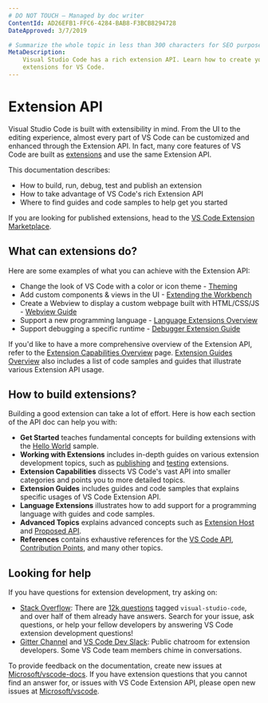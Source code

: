 ```yaml
---
# DO NOT TOUCH — Managed by doc writer
ContentId: AD26EFB1-FFC6-4284-BAB8-F3BCB8294728
DateApproved: 3/7/2019

# Summarize the whole topic in less than 300 characters for SEO purpose
MetaDescription:
    Visual Studio Code has a rich extension API. Learn how to create your own
    extensions for VS Code.
---
```


# Extension API

Visual Studio Code is built with extensibility in mind. From the UI to the
editing experience, almost every part of VS Code can be customized and enhanced
through the Extension API. In fact, many core features of VS Code are built as
[extensions](HTTPS://github.com/Microsoft/vscode/tree/master/extensions) and use
the same Extension API.

This documentation describes:

-   How to build, run, debug, test and publish an extension
-   How to take advantage of VS Code's rich Extension API
-   Where to find guides and code samples to help get you started

If you are looking for published extensions, head to the
[VS Code Extension Marketplace](HTTPS://marketplace.visualstudio.com/vscode).

## What can extensions do?

Here are some examples of what you can achieve with the Extension API:

-   Change the look of VS Code with a color or icon theme -
    [Theming](/api/extension-capabilities/theming)
-   Add custom components & views in the UI -
    [Extending the Workbench](/api/extension-capabilities/extending-workbench)
-   Create a Webview to display a custom webpage built with HTML/CSS/JS -
    [Webview Guide](/api/extension-guides/webview)
-   Support a new programming language -
    [Language Extensions Overview](/api/language-extensions/overview)
-   Support debugging a specific runtime -
    [Debugger Extension Guide](/api/extension-guides/debugger-extension)

If you'd like to have a more comprehensive overview of the Extension API, refer
to the [Extension Capabilities Overview](/api/extension-capabilities/overview)
page. [Extension Guides Overview](/api/extension-guides/overview) also includes
a list of code samples and guides that illustrate various Extension API usage.

## How to build extensions?

Building a good extension can take a lot of effort. Here is how each section of
the API doc can help you with:

-   **Get Started** teaches fundamental concepts for building extensions with
    the
    [Hello World](HTTPS://github.com/Microsoft/vscode-extension-samples/tree/master/helloworld-sample)
    sample.
-   **Working with Extensions** includes in-depth guides on various extension
    development topics, such as
    [publishing](/api/working-with-extensions/publishing-extension) and
    [testing](/api/working-with-extensions/testing-extension) extensions.
-   **Extension Capabilities** dissects VS Code's vast API into smaller
    categories and points you to more detailed topics.
-   **Extension Guides** includes guides and code samples that explains specific
    usages of VS Code Extension API.
-   **Language Extensions** illustrates how to add support for a programming
    language with guides and code samples.
-   **Advanced Topics** explains advanced concepts such as
    [Extension Host](/api/advanced-topics/extension-host) and
    [Proposed API](/api/advanced-topics/using-proposed-api).
-   **References** contains exhaustive references for the
    [VS Code API](/api/references/vscode-api),
    [Contribution Points](/api/references/contribution-points), and many other
    topics.

## Looking for help

If you have questions for extension development, try asking on:

-   [Stack Overflow](HTTPS://stackoverflow.com/questions/tagged/visual-studio-code):
    There are
    [12k questions](HTTPS://stackoverflow.com/questions/tagged/visual-studio-code)
    tagged `visual-studio-code`, and over half of them already have answers.
    Search for your issue, ask questions, or help your fellow developers by
    answering VS Code extension development questions!
-   [Gitter Channel](HTTPS://gitter.im/Microsoft/vscode) and
    [VS Code Dev Slack](HTTPS://join.slack.com/t/vscode-dev-community/shared_invite/enQtMjIxOTgxNDE3NzM0LWU5M2ZiZDU1YjBlMzdlZjA2YjBjYzRhYTM5NTgzMTAxMjdiNWU0ZmQzYWI3MWU5N2Q1YjBiYmQ4MzY0NDE1MzY):
    Public chatroom for extension developers. Some VS Code team members chime in
    conversations.

To provide feedback on the documentation, create new issues at
[Microsoft/vscode-docs](HTTPS://github.com/Microsoft/vscode-docs/issues). If you
have extension questions that you cannot find an answer for, or issues with VS
Code Extension API, please open new issues at
[Microsoft/vscode](HTTPS://github.com/Microsoft/vscode/issues).
